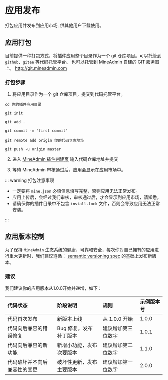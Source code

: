 # 应用发布

打包应用并发布到应用市场, 供其他用户下载使用。

## 应用打包

目前提供一种打包方式，将插件应用整个目录作为一个 git 仓库项目。可以托管到 `github`、`gitee` 等代码托管平台。
也可以托管到 MineAdmin 自建的 GIT 服务器上。 http://git.mineadmin.com


### 打包步骤

1. 将应用目录作为一个 git 仓库项目，提交到代码托管平台。

```shell
cd 你的插件应用目录

git init

git add .

git commit -m "first commit"

git remote add origin 你的代码仓库地址

git push -u origin master
```

2. 进入 [MineAdmin 插件创建页](https://www.mineadmin.com/member/createApp) 输入代码仓库地址并提交

<ElImage :preview-src-list="['/images/create_app.png']" src="/images/create_app.png"></ElImage>

3. 等待 MineAdmin 审核通过后，应用会显示在应用市场中。

::: warning 打包注意事项

* 一定要将 `mine.json` 必填信息填写完整，否则应用无法正常发布。
* 应用上传后，会经过我们审核，审核通过后，才会显示到应用市场，请知悉。
* 请确保你的插件目录中不包含 `install.lock` 文件，否则会导致应用无法正常安装。

:::

## 应用版本控制

为了保持 `MineAdmin` 生态系统的健康、可靠和安全，每次你对自己拥有的应用进行重大更新时，我们建议遵循：
<a href="https://semver.org/lang/zh-CN/" target="_blank">semantic versioning spec</a>
的基础上发布新版本。

### 建议
我们建议你的应用版本从1.0.0开始并递增，如下：

| 代码状态           | 阶段说明          | 规则         | 示例版本号  |
|:---------------|:--------------|:-----------|:-------|
| 代码首次发布         | 新版本上线         | 从 1.0.0 开始 | 	1.0.0 |
| 代码向后兼容的错误修复    | Bug 修复，发布补丁版本 | 建议增加第三位数字  | 	1.0.1 |
| 代码向后兼容的新功能     | 新增小功能，发布次要版本  | 建议增加第二位数字  | 	1.1.0 |
| 代码破坏并不向后兼容性的变更 | 破坏性更新，发布主要版本  | 建议增加第一位数字  | 	2.0.0 |
